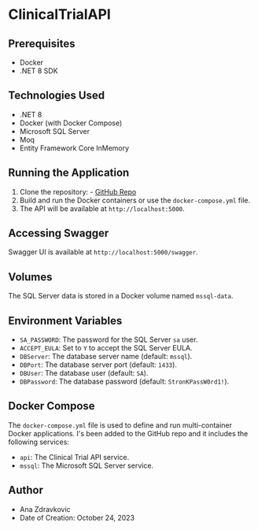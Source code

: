 # ClinicalTrialAPI

## Prerequisites
- Docker
- .NET 8 SDK

## Technologies Used
- .NET 8
- Docker (with Docker Compose)
- Microsoft SQL Server
- Moq
- Entity Framework Core InMemory

## Running the Application

1. Clone the repository: - [GitHub Repo](https://github.com/AnaStranoMostro/ClinicalTrialAPI)
2. Build and run the Docker containers or use the `docker-compose.yml` file.
3. The API will be available at `http://localhost:5000`.

## Accessing Swagger
Swagger UI is available at `http://localhost:5000/swagger`.


## Volumes
The SQL Server data is stored in a Docker volume named `mssql-data`.

## Environment Variables
- `SA_PASSWORD`: The password for the SQL Server `sa` user.
- `ACCEPT_EULA`: Set to `Y` to accept the SQL Server EULA.
- `DBServer`: The database server name (default: `mssql`).
- `DBPort`: The database server port (default: `1433`).
- `DBUser`: The database user (default: `SA`).
- `DBPassword`: The database password (default: `StronKPassW0rd1!`).

## Docker Compose
The `docker-compose.yml` file is used to define and run multi-container Docker applications. I's been added to the GitHub repo and it includes the following services:
- `api`: The Clinical Trial API service.
- `mssql`: The Microsoft SQL Server service.



## Author
- Ana Zdravkovic
- Date of Creation: October 24, 2023

